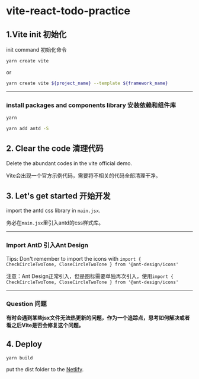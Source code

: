 # vite-react-todo-practice

## 1.Vite init 初始化

init command 初始化命令
```bash
yarn create vite
```

or 

```bash
yarn create vite ${project_name} --template ${framework_name}
```
---

### install packages and components library 安装依赖和组件库

```bash
yarn 
```

```bash
yarn add antd -S
```

## 2. Clear the code 清理代码
Delete the abundant codes in the vite official demo.

Vite会出现一个官方示例代码，需要将不相关的代码全部清理干净。

## 3. Let's get started 开始开发
import the antd css library in `main.jsx`.

务必在`main.jsx`里引入antd的css样式库。

------
### Import AntD  引入Ant Design
Tips: Don't remember to import the icons with `import { CheckCircleTwoTone, CloseCircleTwoTone } from '@ant-design/icons'`

注意：Ant Design正常引入，但是图标需要单独再次引入，使用`import { CheckCircleTwoTone, CloseCircleTwoTone } from '@ant-design/icons'`

----
### Question 问题
**有时会遇到某些jsx文件无法热更新的问题，作为一个追踪点，思考如何解决或者看之后Vite是否会修复这个问题。**

## 4. Deploy
```bash
yarn build
```

put the dist folder to the [Netlify](https://www.netlify.com/).

